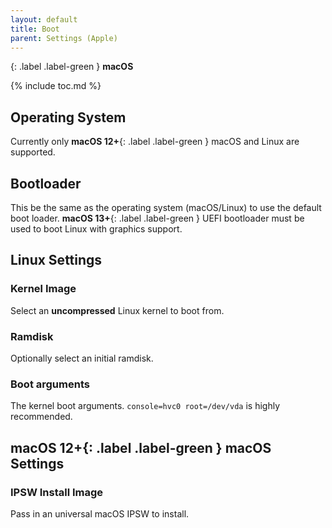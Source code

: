 ```yaml
---
layout: default
title: Boot
parent: Settings (Apple)
---
```

{: .label .label-green }
**macOS**

{% include toc.md %}

## Operating System
Currently only **macOS 12+**{: .label .label-green } macOS and Linux are supported.

## Bootloader
This be the same as the operating system (macOS/Linux) to use the default boot loader. **macOS 13+**{: .label .label-green } UEFI bootloader must be used to boot Linux with graphics support.

## Linux Settings

### Kernel Image
Select an **uncompressed** Linux kernel to boot from.

### Ramdisk
Optionally select an initial ramdisk.

### Boot arguments
The kernel boot arguments. `console=hvc0 root=/dev/vda` is highly recommended.

## **macOS 12+**{: .label .label-green } macOS Settings

### IPSW Install Image
Pass in an universal macOS IPSW to install.
